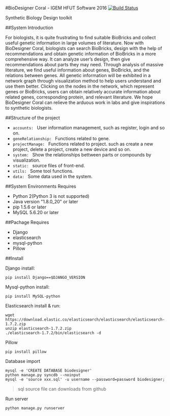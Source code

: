 #BioDesigner Coral - IGEM HFUT Software 2016
[![Build Status](https://travis-ci.org/ZyqGitHub1/BioDesignVer.svg?branch=master)](https://travis-ci.org/ZyqGitHub1/BioDesignVer)

Synthetic Biology Design toolkit

##System Introduction

For biologists, it is quite frustrating to find suitable BioBricks and collect useful genetic information in large volumes of literature. Now with BioDesigner Coral, biologists can search BioBricks, design with the help of recommendations and   obtain genetic information of BioBricks in a more comprehensive way. It can analyze user’s design, then give recommendations about parts they may need. Through analysis of massive literature, we find useful information about genes, BioBricks, and the relations between genes. All genetic information will be exhibited in a network graph through visualization method to help users understand and use them better. Clicking on the nodes in the network, which represent genes or BioBricks, users can obtain relatively accurate information about related genes, corresponding protein, and relevant literature. We hope BioDesigner Coral can relieve the arduous work in labs and give inspirations to synthetic biologists.

##Structure of the project

+ `accounts: ` User information management, such as register, login and so on.
+ `geneRelationship: ` Functions related to gene.
+ `projectManage: ` Functions related to project. such as create a new project, delete a project, create a new device and so on.
+ `system: ` Show the relationships bettween parts or compounds by visualization.
+ `static: ` source files of front-end.
+ `utils: ` Some tool functions.
+ `data: ` Some data used in the system.

##System Environments Requires

+ Python 2(Python 3 is not supported)
+ Java version "1.8.0_20" or later
+ pip 1.5.6 or later
+ MySQL 5.6.20 or later

##Pachage Requires

+ Django
+ elasticsearch
+ mysql-python
+ Pillow

##Install

Django install: 

	pip install Django==$DJANGO_VERSION
	
Mysql-python install:

	pip install MySQL-python
	
Elasticsearch install & run:

	wget https://download.elastic.co/elasticsearch/elasticsearch/elasticsearch-1.7.2.zip
	unzip elasticsearch-1.7.2.zip
	./elasticsearch-1.7.2/bin/elasticsearch -d
	
Pillow

	pip install pillow
	
Database import

	mysql -e 'CREATE DATABASE biodesigner'
	python manage.py syncdb --noinput
	mysql -e 'source xxx.sql' -u username --password=password biodesigner;

> sql source file can downloads from github
	
Run server

	python manage.py runserver